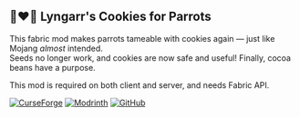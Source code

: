 ## 🍪❤️🦜 Lyngarr's Cookies for Parrots

This fabric mod makes parrots tameable with cookies again — just like Mojang *almost* intended.  
Seeds no longer work, and cookies are now safe and useful! Finally, cocoa beans have a purpose.

This mod is required on both client and server, and needs Fabric API.

[![CurseForge](https://img.shields.io/badge/CurseForge-Download-orange?logo=curseforge)](https://www.curseforge.com/minecraft/mc-mods/lyngarrs-cookies-for-parrots)
[![Modrinth](https://img.shields.io/badge/Modrinth-Download-brightgreen?logo=modrinth)](https://modrinth.com/mod/lyngarr-cookies-for-parrots)
[![GitHub](https://img.shields.io/badge/GitHub-Code-black?logo=github)](https://github.com/TON-PROFIL/lyngarrcookiesforparrots)
